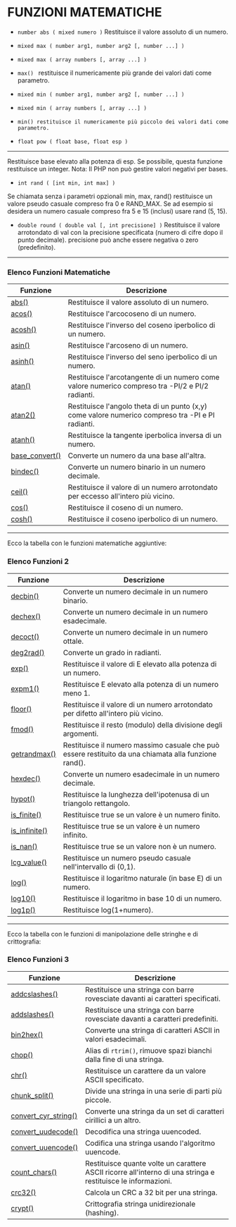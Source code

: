 # FUNZIONI MATEMATICHE

* `number abs ( mixed numero )`
Restituisce il valore assoluto di un numero.

* `mixed max ( number arg1, number arg2 [, number ...] )`

* `mixed max ( array numbers [, array ...] )`

* `max() `
restituisce il numericamente più grande dei valori dati come parametro.

* `mixed min ( number arg1, number arg2 [, number ...] )`

* `mixed min ( array numbers [, array ...] )`

* `min() restituisce il numericamente più piccolo dei valori dati come parametro.`

* `float pow ( float base, float esp )`

---

Restituisce base elevato alla potenza di esp. Se possibile, questa funzione restituisce un integer.
Nota: Il PHP non può gestire valori negativi per bases.

* `int rand ( [int min, int max] )`

Se chiamata senza i parametri opzionali min, max, rand() restituisce un valore pseudo casuale
compreso fra 0 e RAND_MAX. Se ad esempio si desidera un numero casuale compreso fra 5 e 15
(inclusi) usare rand (5, 15).

* `double round ( double val [, int precisione] )`
Restituisce il valore arrotondato di val con la precisione specificata (numero di cifre dopo il punto
decimale). precisione può anche essere negativa o zero (predefinito).

---


### Elenco Funzioni Matematiche

| Funzione | Descrizione |
|----------|-------------|
| [abs()](http://php.net/manual/en/function.abs.php) | Restituisce il valore assoluto di un numero. |
| [acos()](http://php.net/manual/en/function.acos.php) | Restituisce l'arcocoseno di un numero. |
| [acosh()](http://php.net/manual/en/function.acosh.php) | Restituisce l'inverso del coseno iperbolico di un numero. |
| [asin()](http://php.net/manual/en/function.asin.php) | Restituisce l'arcoseno di un numero. |
| [asinh()](http://php.net/manual/en/function.asinh.php) | Restituisce l'inverso del seno iperbolico di un numero. |
| [atan()](http://php.net/manual/en/function.atan.php) | Restituisce l'arcotangente di un numero come valore numerico compreso tra -PI/2 e PI/2 radianti. |
| [atan2()](http://php.net/manual/en/function.atan2.php) | Restituisce l'angolo theta di un punto (x,y) come valore numerico compreso tra -PI e PI radianti. |
| [atanh()](http://php.net/manual/en/function.atanh.php) | Restituisce la tangente iperbolica inversa di un numero. |
| [base_convert()](http://php.net/manual/en/function.base-convert.php) | Converte un numero da una base all'altra. |
| [bindec()](http://php.net/manual/en/function.bindec.php) | Converte un numero binario in un numero decimale. |
| [ceil()](http://php.net/manual/en/function.ceil.php) | Restituisce il valore di un numero arrotondato per eccesso all'intero più vicino. |
| [cos()](http://php.net/manual/en/function.cos.php) | Restituisce il coseno di un numero. |
| [cosh()](http://php.net/manual/en/function.cosh.php) | Restituisce il coseno iperbolico di un numero. |
---

Ecco la tabella con le funzioni matematiche aggiuntive:

### Elenco Funzioni 2

| Funzione | Descrizione |
|----------|-------------|
| [decbin()](http://php.net/manual/en/function.decbin.php) | Converte un numero decimale in un numero binario. |
| [dechex()](http://php.net/manual/en/function.dechex.php) | Converte un numero decimale in un numero esadecimale. |
| [decoct()](http://php.net/manual/en/function.decoct.php) | Converte un numero decimale in un numero ottale. |
| [deg2rad()](http://php.net/manual/en/function.deg2rad.php) | Converte un grado in radianti. |
| [exp()](http://php.net/manual/en/function.exp.php) | Restituisce il valore di E elevato alla potenza di un numero. |
| [expm1()](http://php.net/manual/en/function.expm1.php) | Restituisce E elevato alla potenza di un numero meno 1. |
| [floor()](http://php.net/manual/en/function.floor.php) | Restituisce il valore di un numero arrotondato per difetto all'intero più vicino. |
| [fmod()](http://php.net/manual/en/function.fmod.php) | Restituisce il resto (modulo) della divisione degli argomenti. |
| [getrandmax()](http://php.net/manual/en/function.rand.php) | Restituisce il numero massimo casuale che può essere restituito da una chiamata alla funzione rand(). |
| [hexdec()](http://php.net/manual/en/function.hexdec.php) | Converte un numero esadecimale in un numero decimale. |
| [hypot()](http://php.net/manual/en/function.hypot.php) | Restituisce la lunghezza dell'ipotenusa di un triangolo rettangolo. |
| [is_finite()](http://php.net/manual/en/function.is-finite.php) | Restituisce true se un valore è un numero finito. |
| [is_infinite()](http://php.net/manual/en/function.is-infinite.php) | Restituisce true se un valore è un numero infinito. |
| [is_nan()](http://php.net/manual/en/function.is-nan.php) | Restituisce true se un valore non è un numero. |
| [lcg_value()](http://php.net/manual/en/function.lcg-value.php) | Restituisce un numero pseudo casuale nell'intervallo di (0,1). |
| [log()](http://php.net/manual/en/function.log.php) | Restituisce il logaritmo naturale (in base E) di un numero. |
| [log10()](http://php.net/manual/en/function.log10.php) | Restituisce il logaritmo in base 10 di un numero. |
| [log1p()](http://php.net/manual/en/function.log1p.php) | Restituisce log(1+numero). |

---

Ecco la tabella con le funzioni di manipolazione delle stringhe e di crittografia:

### Elenco Funzioni 3

| Funzione | Descrizione |
|----------|-------------|
| [addcslashes()](http://php.net/manual/en/function.addcslashes.php) | Restituisce una stringa con barre rovesciate davanti ai caratteri specificati. |
| [addslashes()](http://php.net/manual/en/function.addslashes.php) | Restituisce una stringa con barre rovesciate davanti a caratteri predefiniti. |
| [bin2hex()](http://php.net/manual/en/function.bin2hex.php) | Converte una stringa di caratteri ASCII in valori esadecimali. |
| [chop()](http://php.net/manual/en/function.rtrim.php) | Alias di `rtrim()`, rimuove spazi bianchi dalla fine di una stringa. |
| [chr()](http://php.net/manual/en/function.chr.php) | Restituisce un carattere da un valore ASCII specificato. |
| [chunk_split()](http://php.net/manual/en/function.chunk-split.php) | Divide una stringa in una serie di parti più piccole. |
| [convert_cyr_string()](http://php.net/manual/en/function.convert-cyr-string.php) | Converte una stringa da un set di caratteri cirillici a un altro. |
| [convert_uudecode()](http://php.net/manual/en/function.convert-uudecode.php) | Decodifica una stringa uuencoded. |
| [convert_uuencode()](http://php.net/manual/en/function.convert-uuencode.php) | Codifica una stringa usando l'algoritmo uuencode. |
| [count_chars()](http://php.net/manual/en/function.count-chars.php) | Restituisce quante volte un carattere ASCII ricorre all'interno di una stringa e restituisce le informazioni. |
| [crc32()](http://php.net/manual/en/function.crc32.php) | Calcola un CRC a 32 bit per una stringa. |
| [crypt()](http://php.net/manual/en/function.crypt.php) | Crittografia stringa unidirezionale (hashing). |
